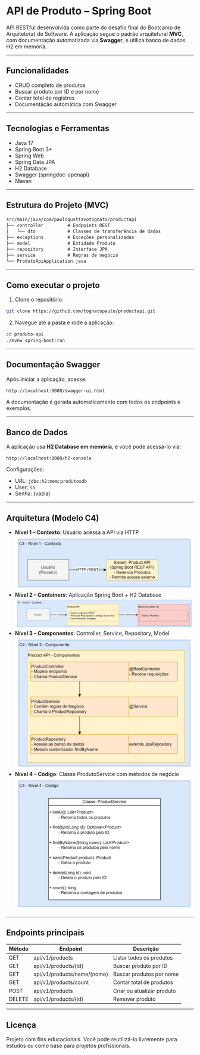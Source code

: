 # API de Produto – Spring Boot

API RESTful desenvolvida como parte do desafio final do Bootcamp de Arquiteto(a) de Software. 
A aplicação segue o padrão arquitetural **MVC**, com documentação automatizada via **Swagger**, e utiliza banco de dados H2 em memória.

---

## Funcionalidades

- CRUD completo de produtos
- Buscar produto por ID e por nome
- Contar total de registros
- Documentação automática com Swagger

---

## Tecnologias e Ferramentas

- Java 17
- Spring Boot 3+
- Spring Web
- Spring Data JPA
- H2 Database
- Swagger (springdoc-openapi)
- Maven

---

## Estrutura do Projeto (MVC)

```
src/main/java/com/paulogusttavotognato/productapi
├── controller         # Endpoints REST
│   └── dto            # Classes de transferência de dados
├── exceptions         # Exceções personalizadas
├── model              # Entidade Produto
├── repository         # Interface JPA
├── service            # Regras de negócio
└── ProdutoApiApplication.java
```

---

## Como executar o projeto

1. Clone o repositório:
```bash
git clone https://github.com/tognatopaulo/productapi.git
```

2. Navegue até a pasta e rode a aplicação:
```bash
cd produto-api
./mvnw spring-boot:run
```

---

## Documentação Swagger

Após iniciar a aplicação, acesse:

```
http://localhost:8080/swagger-ui.html
```

A documentação é gerada automaticamente com todos os endpoints e exemplos.

---

## Banco de Dados

A aplicação usa **H2 Database em memória**, e você pode acessá-lo via:

```
http://localhost:8080/h2-console
```

Configurações:
- URL: `jdbc:h2:mem:produtosdb`
- User: `sa`
- Senha: (vazia)

---

## Arquitetura (Modelo C4)

- **Nível 1 – Contexto**: Usuário acessa a API via HTTP
![Diagrama C4 - Nível 1 - Contexto](c4n1.png)
- **Nível 2 – Containers**: Aplicação Spring Boot + H2 Database
![Diagrama C4 - Nível 2 - Containers](c4n2.png)
- **Nível 3 – Componentes**: Controller, Service, Repository, Model
![Diagrama C4 - Nível 3 - Componentes](c4n3.png)
- **Nível 4 – Código**: Classe ProdutoService com métodos de negócio
![Diagrama C4 - Nível 4 - Código](c4n4.png)

---

## Endpoints principais

| Método | Endpoint                    | Descrição                       |
|--------|-----------------------------|---------------------------------|
| GET    | api/v1/products             | Listar todos os produtos        |
| GET    | api/v1/products/{id}        | Buscar produto por ID           |
| GET    | api/v1/products/name/{nome} | Buscar produtos por nome        |
| GET    | api/v1/products/count       | Contar total de produtos        |
| POST   | api/v1/products             | Criar ou atualizar produto      |
| DELETE | api/v1/products/{id}        | Remover produto                 |

---

## Licença

Projeto com fins educacionais. 
Você pode reutilizá-lo livremente para estudos ou como base para projetos profissionais.

